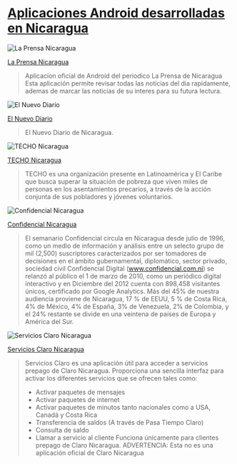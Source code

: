 [Aplicaciones Android desarrolladas en Nicaragua](/articulo/aplicaciones-android-desarrolladas-en-nicaragua)
============================================================================================================

![La Prensa Nicaragua](https://lh3.ggpht.com/rhZqHJTZmxK9ox77-m4WJgPRswqIs6CG51A9Fc5E06S-jJ1A9ycw7AE6adlu4TCbNCkw=w120-rw)

[La Prensa Nicaragua](https://play.google.com/store/apps/details?id=ni.com.laprensa)

> Aplicacion oficial de Android del periodico La Prensa de Nicaragua
Esta aplicación permite revisar todas las noticias del dia rapidamente, ademas de marcar las noticias de su interes para su futura lectura.


![El Nuevo Diario](https://lh5.ggpht.com/DzqCt3xxVBzhRzphgdr28Q5R5mCqdhlGGmPOpNntcxTB8Jr0wRqMZaCiGwB9ra5M6Np2=w120-rw)

[El Nuevo Diario](https://play.google.com/store/apps/details?id=ni.com.elnuevodiario.locus)

> El Nuevo Diario de Nicaragua.

![TECHO Nicaragua](https://lh6.ggpht.com/PLR_trwrr2rhjtd6jnqUX2dq7BTmbb4l0jyURIyryt_eqRAgWWZrrRO_UlOShshwQCge=w128-rw)

[TECHO Nicaragua](https://play.google.com/store/apps/details?id=com.techo.nicaragua)

> TECHO es una organización presente en Latinoamérica y El Caribe que busca superar la situación de pobreza que viven miles de personas en los asentamientos precarios, a través de la acción conjunta de sus pobladores y jóvenes voluntarios.

![Confidencial Nicaragua](https://lh6.ggpht.com/W8CF5nwmxBbRcv-iTA9dC912om4peIE_1LmUTRcLJhDiTEbiHtbjA3jt5gqYnTJOw0M=w128-rw)

[Confidencial Nicaragua](https://play.google.com/store/apps/details?id=confidencial.com.ni)

> El semanario Confidencial circula en Nicaragua desde julio de 1996, como un medio de información y análisis entre un selecto grupo de mil (2,500) suscriptores caracterizados por ser tomadores de decisiones en el ámbito gubernamental, diplomático, sector privado, sociedad civil
> Confidencial Digital (www.confidencial.com.ni) se relanzó al público el 1 de marzo de 2010, como un periódico digital interactivo y en Diciembre del 2012 cuenta con 898,458 visitantes únicos, certificado por Google Analytics. Más del 45% de nuestra audiencia proviene de Nicaragua, 17 % de EEUU, 5 % de Costa Rica, 4% de México, 4% de España, 3% de Venezuela, 2% de Colombia, y el 24% restante se divide en una veintena de países de Europa y América del Sur.


![Servicios Claro Nicaragua](https://lh4.ggpht.com/H_YnWnw8EoswpKMro-NLSpdgCo_2jx8adydINP16OfC4BiEaicoExseF2IqqVXhdfjg=w128-rw)

[Servicios Claro Nicaragua](https://play.google.com/store/apps/details?id=com.wilmata.serviciosclaro)

> Servicios Claro es una aplicación útil para acceder a servicios prepago de Claro Nicaragua.
> Proporciona una sencilla interfaz para activar los diferentes servicios que se ofrecen tales como:
> - Activar paquetes de mensajes
> - Activar paquetes de internet
> - Activar paquetes de minutos tanto nacionales como a USA, Canadá y Costa Rica
> - Transferencia de saldos (A través de Pasa Tiempo Claro)
> - Consulta de saldo
> - Llamar a servicio al cliente
> Funciona únicamente para clientes prepago de Claro Nicaragua.
> ADVERTENCIA: Esta no es una aplicación oficial de Claro Nicaragua